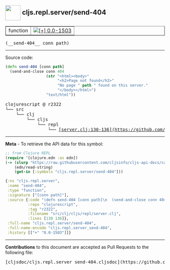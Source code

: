 ## <img width="48px" valign="middle" src="http://i.imgur.com/Hi20huC.png"> cljs.repl.server/send-404

 <table border="1">
<tr>

<td>function</td>
<td><a href="https://github.com/cljsinfo/cljs-api-docs/tree/0.0-1503"><img valign="middle" alt="[+] 0.0-1503" src="https://img.shields.io/badge/+-0.0--1503-lightgrey.svg"></a> </td>
</tr>
</table>

 <samp>
(__send-404__ conn path)<br>
</samp>

---





Source code:

```clj
(defn send-404 [conn path]
  (send-and-close conn 404
                  (str "<html><body>"
                       "<h2>Page not found</h2>"
                       "No page " path " found on this server."
                       "</body></html>")
                  "text/html"))
```

 <pre>
clojurescript @ r2322
└── src
    └── clj
        └── cljs
            └── repl
                └── <ins>[server.clj:130-136](https://github.com/clojure/clojurescript/blob/r2322/src/clj/cljs/repl/server.clj#L130-L136)</ins>
</pre>


---

__Meta__ - To retrieve the API data for this symbol:

```clj
;; from Clojure REPL
(require '[clojure.edn :as edn])
(-> (slurp "https://raw.githubusercontent.com/cljsinfo/cljs-api-docs/catalog/cljs-api.edn")
    (edn/read-string)
    (get-in [:symbols "cljs.repl.server/send-404"]))
```

```clj
{:ns "cljs.repl.server",
 :name "send-404",
 :type "function",
 :signature ["[conn path]"],
 :source {:code "(defn send-404 [conn path]\n  (send-and-close conn 404\n                  (str \"<html><body>\"\n                       \"<h2>Page not found</h2>\"\n                       \"No page \" path \" found on this server.\"\n                       \"</body></html>\")\n                  \"text/html\"))",
          :repo "clojurescript",
          :tag "r2322",
          :filename "src/clj/cljs/repl/server.clj",
          :lines [130 136]},
 :full-name "cljs.repl.server/send-404",
 :full-name-encode "cljs.repl.server_send-404",
 :history [["+" "0.0-1503"]]}

```

---

__Contributions__ to this document are accepted as Pull Requests to the following file:

 <pre>
[cljsdoc/cljs.repl.server_send-404.cljsdoc](https://github.com/cljsinfo/cljs-api-docs/blob/master/cljsdoc/cljs.repl.server_send-404.cljsdoc)
</pre>

